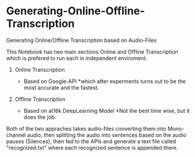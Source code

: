 # Generating-Online-Offline-Transcription
Generating Online/Offline Transcription based on Audio-Files

This Notebook has two main sections Online and Offline Transcription which is prefered to run each in independent enviroment.

1. Online Transcription
    - Based on Google-API 
    *which after experments turns out to be the most accurate and the fastest.
    
2. Offline Transcription
    - Based on at16k DeepLearning Model
    *Not the best time wise, but it does the job.
    
Both of the two appraches takes audio-files converting them into Mono-channel audio, then splitting the audio into sentences based on the audio pauses (Silences), then fed to the APIs and generate a text file called "recognized.txt" where each recognized sentence is appended there.
